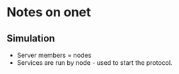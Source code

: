 # Notes on onet

## Simulation 
- Server members = nodes
- Services are run by node - used to start the protocol. 

